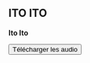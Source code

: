 ## ITO ITO

**Ito Ito**

<button name="button" onclick="http://www.google.com">Télécharger les audio</button>
